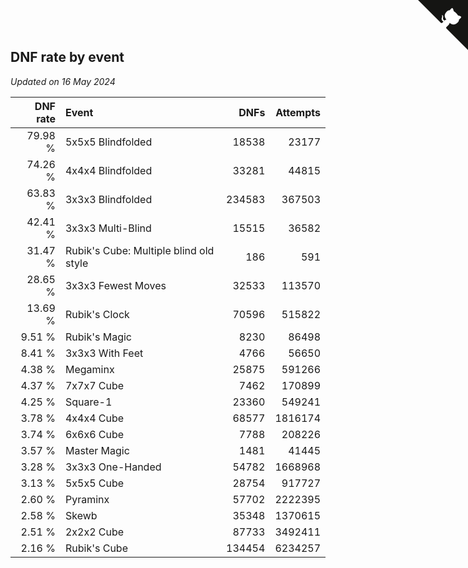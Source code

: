 ## DNF rate by event

*Updated on 16 May 2024*

| DNF rate | Event | DNFs | Attempts |
| ---: | :--- | ---: | ---: |
| 79.98 % | 5x5x5 Blindfolded | 18538 | 23177 |
| 74.26 % | 4x4x4 Blindfolded | 33281 | 44815 |
| 63.83 % | 3x3x3 Blindfolded | 234583 | 367503 |
| 42.41 % | 3x3x3 Multi-Blind | 15515 | 36582 |
| 31.47 % | Rubik's Cube: Multiple blind old style | 186 | 591 |
| 28.65 % | 3x3x3 Fewest Moves | 32533 | 113570 |
| 13.69 % | Rubik's Clock | 70596 | 515822 |
| 9.51 % | Rubik's Magic | 8230 | 86498 |
| 8.41 % | 3x3x3 With Feet | 4766 | 56650 |
| 4.38 % | Megaminx | 25875 | 591266 |
| 4.37 % | 7x7x7 Cube | 7462 | 170899 |
| 4.25 % | Square-1 | 23360 | 549241 |
| 3.78 % | 4x4x4 Cube | 68577 | 1816174 |
| 3.74 % | 6x6x6 Cube | 7788 | 208226 |
| 3.57 % | Master Magic | 1481 | 41445 |
| 3.28 % | 3x3x3 One-Handed | 54782 | 1668968 |
| 3.13 % | 5x5x5 Cube | 28754 | 917727 |
| 2.60 % | Pyraminx | 57702 | 2222395 |
| 2.58 % | Skewb | 35348 | 1370615 |
| 2.51 % | 2x2x2 Cube | 87733 | 3492411 |
| 2.16 % | Rubik's Cube | 134454 | 6234257 |


<a href="https://github.com/jonatanklosko/wca_statistics" class="github-corner" aria-label="View source on Github"><svg width="80" height="80" viewBox="0 0 250 250" style="fill:#151513; color:#fff; position: absolute; top: 0; border: 0; right: 0;" aria-hidden="true"><path d="M0,0 L115,115 L130,115 L142,142 L250,250 L250,0 Z"></path><path d="M128.3,109.0 C113.8,99.7 119.0,89.6 119.0,89.6 C122.0,82.7 120.5,78.6 120.5,78.6 C119.2,72.0 123.4,76.3 123.4,76.3 C127.3,80.9 125.5,87.3 125.5,87.3 C122.9,97.6 130.6,101.9 134.4,103.2" fill="currentColor" style="transform-origin: 130px 106px;" class="octo-arm"></path><path d="M115.0,115.0 C114.9,115.1 118.7,116.5 119.8,115.4 L133.7,101.6 C136.9,99.2 139.9,98.4 142.2,98.6 C133.8,88.0 127.5,74.4 143.8,58.0 C148.5,53.4 154.0,51.2 159.7,51.0 C160.3,49.4 163.2,43.6 171.4,40.1 C171.4,40.1 176.1,42.5 178.8,56.2 C183.1,58.6 187.2,61.8 190.9,65.4 C194.5,69.0 197.7,73.2 200.1,77.6 C213.8,80.2 216.3,84.9 216.3,84.9 C212.7,93.1 206.9,96.0 205.4,96.6 C205.1,102.4 203.0,107.8 198.3,112.5 C181.9,128.9 168.3,122.5 157.7,114.1 C157.9,116.9 156.7,120.9 152.7,124.9 L141.0,136.5 C139.8,137.7 141.6,141.9 141.8,141.8 Z" fill="currentColor" class="octo-body"></path></svg></a><style>.github-corner:hover .octo-arm{animation:octocat-wave 560ms ease-in-out}@keyframes octocat-wave{0%,100%{transform:rotate(0)}20%,60%{transform:rotate(-25deg)}40%,80%{transform:rotate(10deg)}}@media (max-width:500px){.github-corner:hover .octo-arm{animation:none}.github-corner .octo-arm{animation:octocat-wave 560ms ease-in-out}}</style>
